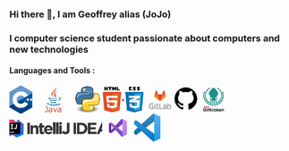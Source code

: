 <!--
**JoJo-fr/JoJo-fr** is a ✨ _special_ ✨ repository because its `README.md` (this file) appears on your GitHub profile.

Here are some ideas to get you started:

- 🔭 I’m currently working on ...
- 🌱 I’m currently learning ...
- 👯 I’m looking to collaborate on ...
- 🤔 I’m looking for help with ...
- 💬 Ask me about ...
- 📫 How to reach me: ...
- 😄 Pronouns: ...
- ⚡ Fun fact: ...
-->

### Hi there 👋, I am Geoffrey alias (JoJo)

<h3> I computer science student passionate about computers and new technologies </h3>

<h4> Languages and Tools : </h4>

<img ALIGN="left" src="https://github.com/JoJo-fr/JoJo-fr/blob/master/Picture/C++.jpg?raw=true" widht="50" height="50">
<img ALIGN="left" src="https://github.com/JoJo-fr/JoJo-fr/blob/master/Picture/JAVA.jpg?raw=true" widht="50" height="50">
<img ALIGN="left" src="https://github.com/JoJo-fr/JoJo-fr/blob/master/Picture/python.jpg?raw=true" widht="50" height="50">
<img ALIGN="left" src="https://github.com/JoJo-fr/JoJo-fr/blob/master/Picture/html%20css.jpg?raw=true" widht="50" height="50">
<img ALIGN="left" src="https://github.com/JoJo-fr/JoJo-fr/blob/master/Picture/gitlab.jpg?raw=true" widht="50" height="50">
<img ALIGN="left" src="https://github.com/JoJo-fr/JoJo-fr/blob/master/Picture/github.jpg?raw=true" widht="50" height="50">
<img ALIGN="left" src="https://github.com/JoJo-fr/JoJo-fr/blob/master/Picture/gitkraken.jpg?raw=true" widht="50" height="50">
<img ALIGN="left" src="https://github.com/JoJo-fr/JoJo-fr/blob/master/Picture/intellij_idea.jpg?raw=true" widht="50" height="50">
<img ALIGN="left" src="https://github.com/JoJo-fr/JoJo-fr/blob/master/Picture/visual_studio_2019.jpg?raw=true" widht="50" height="50">
<img ALIGN="left" src="https://github.com/JoJo-fr/JoJo-fr/blob/master/Picture/vscode.jpg?raw=true" widht="50" height="50">